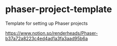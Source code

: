 # phaser-project-template
Template for setting up Phaser projects

https://www.notion.so/renderheads/Phaser-b37a72a8223c4ed4ad1a3fa3aad95b6a
